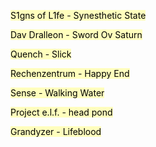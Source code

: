 <span style="background-color: #FFFEBD"><a href="https://www.youtube.com/watch?v=QMV3A65PTG0" style="color: black; text-decoration: none;">S1gns of L1fe - Synesthetic State</a></span>

<span style="background-color: #FFFEBD"><a href="https://www.youtube.com/watch?v=HhmHj1Wn5s4" style="color: black; text-decoration: none;">Dav Dralleon - Sword Ov Saturn</a></span>

<span style="background-color: #FFFEBD"><a href="https://www.youtube.com/watch?v=Q13-FiOJvFk" style="color: black; text-decoration: none;">Quench - Slick</a></span>

<span style="background-color: #FFFEBD"><a href="https://www.youtube.com/watch?v=Jydilwi-ric" style="color: black; text-decoration: none;">Rechenzentrum - Happy End</a></span>

<span style="background-color: #FFFEBD"><a href="https://www.youtube.com/watch?v=w9sSkEWbopA" style="color: black; text-decoration: none;">Sense - Walking Water</a></span>

<span style="background-color: #FFFEBD"><a href="https://www.youtube.com/watch?v=YGCLUFllkjw" style="color: black; text-decoration: none;">Project e.l.f. - head pond</a></span>

<span style="background-color: #FFFEBD"><a href="https://www.youtube.com/watch?v=yH1kp0A_LzQ" style="color: black; text-decoration: none;">Grandyzer - Lifeblood</a></span>